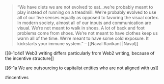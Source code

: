 > “We have diets we are not evolved to eat…we’re probably meant to play instead of running on a treadmill. We’re probably evolved to use all of our five senses equally as opposed to favoring the visual cortex. In modern society, almost all of our inputs and communication are visual. We’re not meant to walk in shoes. A lot of back and foot problems come from shoes. We’re not meant to have clothes keep us warm all of the time. We’re meant to have some cold exposure. It kickstarts your immune system.” – [[Naval Ravikant |Naval]]

[[8-1c4d1 Web3 writing differs particularly from Web2 writing, because of the incentive structure]]

[[6-1a We are outsourcing to capitalist entities who are not aligned with us]]

#incentives